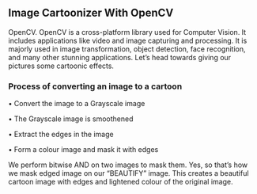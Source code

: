 ## Image Cartoonizer With OpenCV
OpenCV. OpenCV is a cross-platform library used for Computer Vision. It includes applications like video and image capturing and processing. It is majorly used in image transformation, object detection, face recognition, and many other stunning applications. Let’s head towards giving our pictures some cartoonic effects.

### Process of converting an image to a cartoon
•	Convert the image to a Grayscale image

•	The Grayscale image is smoothened

•	Extract the edges in the image

•	Form a colour image and mask it with edges

We perform bitwise AND on two images to mask them. Yes, so that’s how we mask edged image on our “BEAUTIFY” image. This creates a beautiful cartoon image with edges and lightened colour of the original image.

